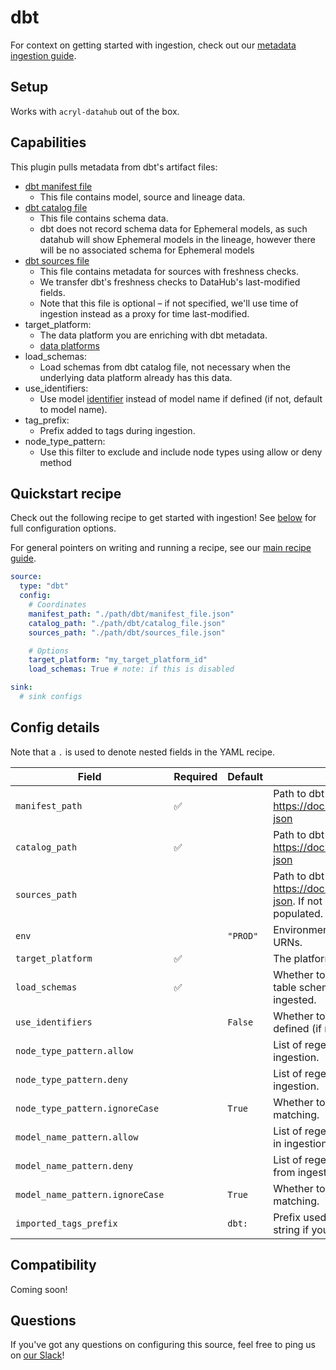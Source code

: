 # dbt

For context on getting started with ingestion, check out our [metadata ingestion guide](../README.md).

## Setup

Works with `acryl-datahub` out of the box.

## Capabilities

This plugin pulls metadata from dbt's artifact files:

- [dbt manifest file](https://docs.getdbt.com/reference/artifacts/manifest-json)
  - This file contains model, source and lineage data.
- [dbt catalog file](https://docs.getdbt.com/reference/artifacts/catalog-json)
  - This file contains schema data.
  - dbt does not record schema data for Ephemeral models, as such datahub will show Ephemeral models in the lineage, however there will be no associated schema for Ephemeral models
- [dbt sources file](https://docs.getdbt.com/reference/artifacts/sources-json)
  - This file contains metadata for sources with freshness checks.
  - We transfer dbt's freshness checks to DataHub's last-modified fields.
  - Note that this file is optional – if not specified, we'll use time of ingestion instead as a proxy for time last-modified.
- target_platform:
  - The data platform you are enriching with dbt metadata.
  - [data platforms](https://github.com/linkedin/datahub/blob/master/metadata-service/restli-impl/src/main/resources/DataPlatformInfo.json)
- load_schemas:
  - Load schemas from dbt catalog file, not necessary when the underlying data platform already has this data.
- use_identifiers:
  - Use model [identifier](https://docs.getdbt.com/reference/resource-properties/identifier) instead of model name if defined (if not, default to model name).
- tag_prefix:
  - Prefix added to tags during ingestion.
- node_type_pattern:
  - Use this filter to exclude and include node types using allow or deny method

## Quickstart recipe

Check out the following recipe to get started with ingestion! See [below](#config-details) for full configuration options.

For general pointers on writing and running a recipe, see our [main recipe guide](../README.md#recipes).

```yml
source:
  type: "dbt"
  config:
    # Coordinates
    manifest_path: "./path/dbt/manifest_file.json"
    catalog_path: "./path/dbt/catalog_file.json"
    sources_path: "./path/dbt/sources_file.json"

    # Options
    target_platform: "my_target_platform_id"
    load_schemas: True # note: if this is disabled

sink:
  # sink configs
```

## Config details

Note that a `.` is used to denote nested fields in the YAML recipe.

| Field                     | Required | Default  | Description                                                                                                                                           |
| ------------------------- | -------- | -------- | ----------------------------------------------------------------------------------------------------------------------------------------------------- |
| `manifest_path`           | ✅       |          | Path to dbt manifest JSON. See https://docs.getdbt.com/reference/artifacts/manifest-json                                                              |
| `catalog_path`            | ✅       |          | Path to dbt catalog JSON. See https://docs.getdbt.com/reference/artifacts/catalog-json                                                                |
| `sources_path`            |          |          | Path to dbt sources JSON. See https://docs.getdbt.com/reference/artifacts/sources-json. If not specified, last-modified fields will not be populated. |
| `env`                     |          | `"PROD"` | Environment to use in namespace when constructing URNs.                                                                                               |
| `target_platform`         | ✅       |          | The platform that dbt is loading onto.                                                                                                                |
| `load_schemas`            | ✅       |          | Whether to load database schemas. If set to `False`, table schema details (e.g. columns) will not be ingested.                                        |
| `use_identifiers`         |         | `False`   | Whether to use model identifiers instead of names, if defined (if not, default to names)                                                             |
| `node_type_pattern.allow` |          |          | List of regex patterns for dbt nodes to include in ingestion.                                                                                                  |
| `node_type_pattern.deny`  |          |          | List of regex patterns for dbt nodes to exclude from ingestion.                                                                                                |
| `node_type_pattern.ignoreCase`  |          | `True` | Whether to ignore case sensitivity during pattern matching.                                                                                                                                  |
| `model_name_pattern.allow` |          |          | List of regex patterns for dbt model names to include in ingestion.                                                                                                  |
| `model_name_pattern.deny`  |          |          | List of regex patterns for dbt model names to exclude from ingestion.                                                                                                |
| `model_name_pattern.ignoreCase`  |          | `True` | Whether to ignore case sensitivity during pattern matching.                                                   
| `imported_tags_prefix`  |          | `dbt:` | Prefix used for tags created from DBT. Set to empty string if you don't want any prefix                                          |


## Compatibility

Coming soon!

## Questions

If you've got any questions on configuring this source, feel free to ping us on [our Slack](https://slack.datahubproject.io/)!
